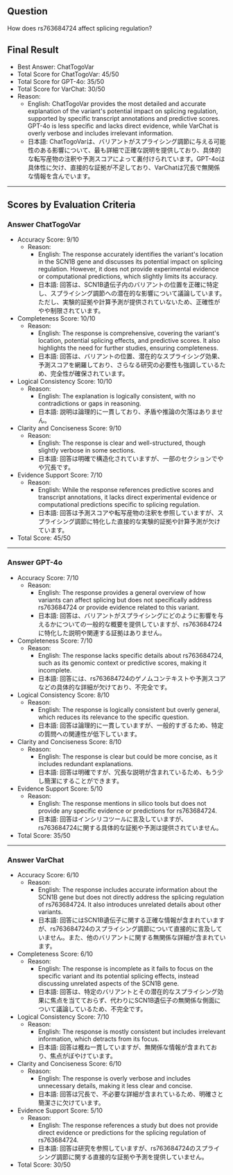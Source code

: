 ## Question

How does rs763684724 affect splicing regulation?

## Final Result

- Best Answer: ChatTogoVar
- Total Score for ChatTogoVar: 45/50
- Total Score for GPT-4o: 35/50
- Total Score for VarChat: 30/50
- Reason:
  - English: ChatTogoVar provides the most detailed and accurate explanation of the variant's potential impact on splicing regulation, supported by specific transcript annotations and predictive scores. GPT-4o is less specific and lacks direct evidence, while VarChat is overly verbose and includes irrelevant information.
  - 日本語: ChatTogoVarは、バリアントがスプライシング調節に与える可能性のある影響について、最も詳細で正確な説明を提供しており、具体的な転写産物の注釈や予測スコアによって裏付けられています。GPT-4oは具体性に欠け、直接的な証拠が不足しており、VarChatは冗長で無関係な情報を含んでいます。

---

## Scores by Evaluation Criteria

### Answer ChatTogoVar
- Accuracy Score: 9/10
  - Reason: 
    - English: The response accurately identifies the variant's location in the SCN1B gene and discusses its potential impact on splicing regulation. However, it does not provide experimental evidence or computational predictions, which slightly limits its accuracy.
    - 日本語: 回答は、SCN1B遺伝子内のバリアントの位置を正確に特定し、スプライシング調節への潜在的な影響について議論しています。ただし、実験的証拠や計算予測が提供されていないため、正確性がやや制限されています。
- Completeness Score: 10/10
  - Reason: 
    - English: The response is comprehensive, covering the variant's location, potential splicing effects, and predictive scores. It also highlights the need for further studies, ensuring completeness.
    - 日本語: 回答は、バリアントの位置、潜在的なスプライシング効果、予測スコアを網羅しており、さらなる研究の必要性も強調しているため、完全性が確保されています。
- Logical Consistency Score: 10/10
  - Reason: 
    - English: The explanation is logically consistent, with no contradictions or gaps in reasoning.
    - 日本語: 説明は論理的に一貫しており、矛盾や推論の欠落はありません。
- Clarity and Conciseness Score: 9/10
  - Reason: 
    - English: The response is clear and well-structured, though slightly verbose in some sections.
    - 日本語: 回答は明確で構造化されていますが、一部のセクションでやや冗長です。
- Evidence Support Score: 7/10
  - Reason: 
    - English: While the response references predictive scores and transcript annotations, it lacks direct experimental evidence or computational predictions specific to splicing regulation.
    - 日本語: 回答は予測スコアや転写産物の注釈を参照していますが、スプライシング調節に特化した直接的な実験的証拠や計算予測が欠けています。
- Total Score: 45/50

---

### Answer GPT-4o
- Accuracy Score: 7/10
  - Reason: 
    - English: The response provides a general overview of how variants can affect splicing but does not specifically address rs763684724 or provide evidence related to this variant.
    - 日本語: 回答は、バリアントがスプライシングにどのように影響を与えるかについての一般的な概要を提供していますが、rs763684724に特化した説明や関連する証拠はありません。
- Completeness Score: 7/10
  - Reason: 
    - English: The response lacks specific details about rs763684724, such as its genomic context or predictive scores, making it incomplete.
    - 日本語: 回答には、rs763684724のゲノムコンテキストや予測スコアなどの具体的な詳細が欠けており、不完全です。
- Logical Consistency Score: 8/10
  - Reason: 
    - English: The response is logically consistent but overly general, which reduces its relevance to the specific question.
    - 日本語: 回答は論理的に一貫していますが、一般的すぎるため、特定の質問への関連性が低下しています。
- Clarity and Conciseness Score: 8/10
  - Reason: 
    - English: The response is clear but could be more concise, as it includes redundant explanations.
    - 日本語: 回答は明確ですが、冗長な説明が含まれているため、もう少し簡潔にすることができます。
- Evidence Support Score: 5/10
  - Reason: 
    - English: The response mentions in silico tools but does not provide any specific evidence or predictions for rs763684724.
    - 日本語: 回答はインシリコツールに言及していますが、rs763684724に関する具体的な証拠や予測は提供されていません。
- Total Score: 35/50

---

### Answer VarChat
- Accuracy Score: 6/10
  - Reason: 
    - English: The response includes accurate information about the SCN1B gene but does not directly address the splicing regulation of rs763684724. It also introduces unrelated details about other variants.
    - 日本語: 回答にはSCN1B遺伝子に関する正確な情報が含まれていますが、rs763684724のスプライシング調節について直接的に言及していません。また、他のバリアントに関する無関係な詳細が含まれています。
- Completeness Score: 6/10
  - Reason: 
    - English: The response is incomplete as it fails to focus on the specific variant and its potential splicing effects, instead discussing unrelated aspects of the SCN1B gene.
    - 日本語: 回答は、特定のバリアントとその潜在的なスプライシング効果に焦点を当てておらず、代わりにSCN1B遺伝子の無関係な側面について議論しているため、不完全です。
- Logical Consistency Score: 7/10
  - Reason: 
    - English: The response is mostly consistent but includes irrelevant information, which detracts from its focus.
    - 日本語: 回答は概ね一貫していますが、無関係な情報が含まれており、焦点がぼやけています。
- Clarity and Conciseness Score: 6/10
  - Reason: 
    - English: The response is overly verbose and includes unnecessary details, making it less clear and concise.
    - 日本語: 回答は冗長で、不必要な詳細が含まれているため、明確さと簡潔さに欠けています。
- Evidence Support Score: 5/10
  - Reason: 
    - English: The response references a study but does not provide direct evidence or predictions for the splicing regulation of rs763684724.
    - 日本語: 回答は研究を参照していますが、rs763684724のスプライシング調節に関する直接的な証拠や予測を提供していません。
- Total Score: 30/50